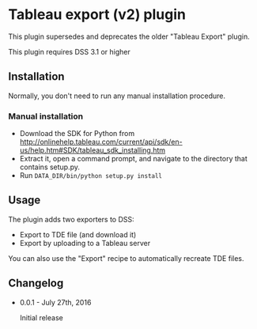 # Tableau export (v2) plugin

This plugin supersedes and deprecates the older "Tableau Export" plugin.

This plugin requires DSS 3.1 or higher

## Installation

Normally, you don't need to run any manual installation procedure.

### Manual installation

- Download the SDK for Python from http://onlinehelp.tableau.com/current/api/sdk/en-us/help.htm#SDK/tableau_sdk_installing.htm
- Extract it, open a command prompt, and navigate to the directory that contains setup.py.
- Run ``DATA_DIR/bin/python setup.py install``

## Usage

The plugin adds two exporters to DSS:

* Export to TDE file (and download it)
* Export by uploading to a Tableau server

You can also use the "Export" recipe to automatically recreate TDE files.


## Changelog

* 0.0.1 - July 27th, 2016

	Initial release